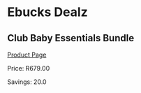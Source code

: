 
# Ebucks Dealz
## Club Baby Essentials Bundle
[Product Page](https://www.ebucks.com/web/shop/productSelected.do?prodId=1089355945&catId=1186088243)

Price: R679.00

Savings: 20.0


	